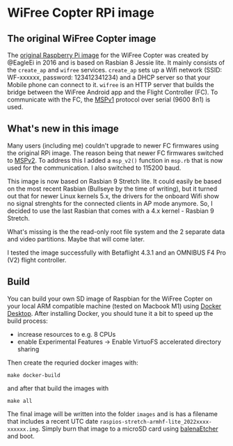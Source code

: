 # WiFree Copter RPi image

## The original WiFree Copter image

The [original Raspberry Pi image](https://open-diy-projects.com/topic/raspberry-pi-image-installation-und-verkabelung/) for the WiFree Copter was created by @EagleEi in 2016 and is based on Rasbian 8 Jessie lite.
It mainly consists of the `create_ap` and `wifree` services. `create_ap` sets up a Wifi network (SSID: WF-xxxxxx, password: 123412341234) and a DHCP server so that your Mobile phone can connect to it.
`wifree` is an HTTP server that builds the bridge between the WiFree Android app and the Flight Controller (FC).
To communicate with the FC, the [MSPv1](https://ardupilot.org/copter/docs/common-msp-overview.html) protocol over serial (9600 8n1) is used.

## What's new in this image

Many users (including me) couldn't upgrade to newer FC firmwares using the original RPi image.
The reason being that newer FC firmwares switched to [MSPv2](https://github.com/iNavFlight/inav/wiki/MSP-V2).
To address this I added a `msp_v2()` function in `msp.rb` that is now used for the communication.
I also switched to 115200 baud. 

This image is now based on Rasbian 9 Stretch lite. 
It could easily be based on the most recent Rasbian (Bullseye by the time of writing), but it turned out that for newer Linux kernels 5.x, the drivers for the onboard Wifi show no signal strenghts for the connected clients in AP mode anymore. 
So, I decided to use the last Rasbian that comes with a 4.x kernel - Rasbian 9 Stretch.

What's missing is the the read-only root file system and the 2 separate data and video partitions. Maybe that will come later.

I tested the image successfully with Betaflight 4.3.1 and an OMNIBUS F4 Pro (V2) flight controller.

## Build

You can build your own SD image of Raspbian for the WiFree Copter on your local ARM compatible machine (tested on Macbook M1) using [Docker Desktop](https://www.docker.com/get-started/).
After installing Docker, you should tune it a bit to speed up the build process:

 - increase resources to e.g. 8 CPUs
 - enable Experimental Features -> Enable VirtuoFS accelerated directory sharing

Then create the requried docker images with:

```
make docker-build
```

and after that build the images with

```
make all
```

The final image will be written into the folder `images` and is has a filename that includes a recent UTC date
`raspios-stretch-armhf-lite_2022xxxx-xxxxxx.img`. Simply burn that image to a microSD card using [balenaEtcher](https://www.balena.io/etcher/) and boot.

